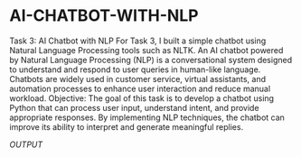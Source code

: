 # AI-CHATBOT-WITH-NLP

Task 3: AI Chatbot with NLP
For Task 3, I built a simple chatbot using Natural Language Processing tools such as NLTK.
An AI chatbot powered by Natural Language Processing (NLP) is a conversational system designed to understand and respond to user queries in human-like language. Chatbots are widely used in customer service, virtual assistants, and automation processes to enhance user interaction and reduce manual workload.
Objective:
The goal of this task is to develop a chatbot using Python that can process user input, understand intent, and provide appropriate responses. By implementing NLP techniques, the chatbot can improve its ability to interpret and generate meaningful replies.

*OUTPUT*

